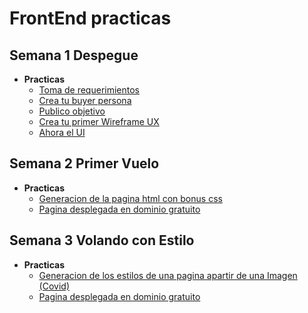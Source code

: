 # FrontEnd practicas

## Semana 1 Despegue

- **Practicas**
	- [Toma de requerimientos](./semana_1_Despege/1.-Reqierimientos.doc)
    - [Crea tu buyer persona](./semana_1_Despege/semana_1_Despege/2.-%20buyer%20persona%20Lic%20Juan%20Perez%20Urquidi.pdf)
	- [Publico objetivo](./semana_1_Despege/3.-Diagrama%20publico%20objetivo%20miro.txt)
	- [Crea tu primer Wireframe UX](./semana_1_Despege/4.-wireframe.pdf)
	- [Ahora el UI](./semana_1_Despege/5.-Abogabot.xd)

## Semana 2 Primer Vuelo

- **Practicas**
	- [Generacion de la pagina html con bonus css](./semana_2_Primer_Vuelo/pasteleria)
	- [Pagina desplegada en dominio gratuito](http://practicapasteleria.x10.mx/)

## Semana 3 Volando con Estilo

- **Practicas**
	- [Generacion de los estilos de una pagina apartir de una Imagen (Covid)](./semana_3_Viajando_con_Estilo)
	- [Pagina desplegada en dominio gratuito](http://practicasfrontend.x10.mx/paginacovid/)
